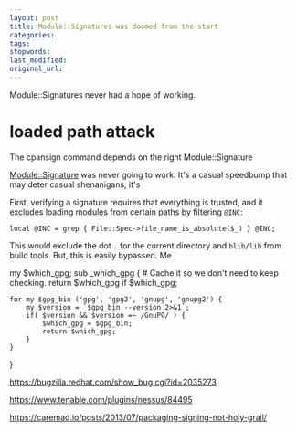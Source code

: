 ```yaml
---
layout: post
title: Module::Signatures was doomed from the start
categories:
tags:
stopwords:
last_modified:
original_url:
---
```


Module::Signatures never had a hope of working.

<!--more-->

# loaded path attack

The cpansign command depends on the right Module::Signature


[Module::Signature]() was never going to work. It's a casual speedbump that may deter casual shenanigans, it's

First, verifying a signature requires that everything is trusted, and it excludes loading modules from certain paths by filtering `@INC`:

    local @INC = grep { File::Spec->file_name_is_absolute($_) } @INC;

This would exclude the dot `.` for the current directory and `blib/lib` from build tools. But, this is easily bypassed. Me


my $which_gpg;
sub _which_gpg {
    # Cache it so we don't need to keep checking.
    return $which_gpg if $which_gpg;

    for my $gpg_bin ('gpg', 'gpg2', 'gnupg', 'gnupg2') {
        my $version = `$gpg_bin --version 2>&1`;
        if( $version && $version =~ /GnuPG/ ) {
            $which_gpg = $gpg_bin;
            return $which_gpg;
        }
    }
}



https://bugzilla.redhat.com/show_bug.cgi?id=2035273

https://www.tenable.com/plugins/nessus/84495


https://caremad.io/posts/2013/07/packaging-signing-not-holy-grail/


